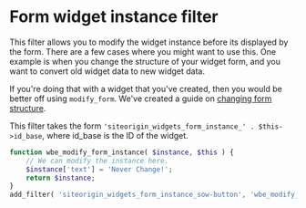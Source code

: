 # Form widget instance filter

This filter allows you to modify the widget instance before its displayed by the form. There are a few cases where you might want to use this. One example is when you change the structure of your widget form, and you want to convert old widget data to new widget data.

If you're doing that with a widget that you've created, then you would be better off using `modify_form`. We've created a guide on [changing form structure](../../tutorials/changing-form-structure.md).

This filter takes the form `'siteorigin_widgets_form_instance_' . $this->id_base`, where id_base is the ID of the widget.

```php
function wbe_modify_form_instance( $instance, $this ) {
    // We can modify the instance here.
    $instance['text'] = 'Never Change!';
    return $instance;
}
add_filter( 'siteorigin_widgets_form_instance_sow-button', 'wbe_modify_form_instance', 10, 2);
```